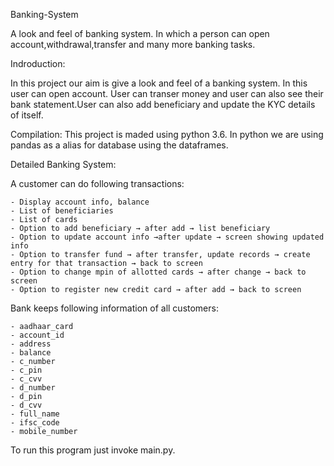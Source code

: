 Banking-System

A look and feel of banking system. In which a person can open account,withdrawal,transfer and many more banking tasks.

Indroduction:

In this project our aim is give a look and feel of a banking system. In this user can open account. User can transer money and user can also see their bank statement.User can also add beneficiary and update the KYC details of itself.

Compilation: This project is maded using python 3.6. In python we are using pandas as a alias for database using the dataframes.


Detailed Banking System:

A customer can do following transactions:

	- Display account info, balance 
	- List of beneficiaries
	- List of cards
	- Option to add beneficiary → after add → list beneficiary
	- Option to update account info →after update → screen showing updated info
	- Option to transfer fund → after transfer, update records → create entry for that transaction → back to screen
	- Option to change mpin of allotted cards → after change → back to screen
	- Option to register new credit card → after add → back to screen



Bank keeps following information of all customers:

	- aadhaar_card
	- account_id
	- address	
	- balance	
	- c_number	
	- c_pin	
	- c_cvv	
	- d_number	
	- d_pin	
	- d_cvv	
	- full_name	
	- ifsc_code	
	- mobile_number

To run this program just invoke main.py.
